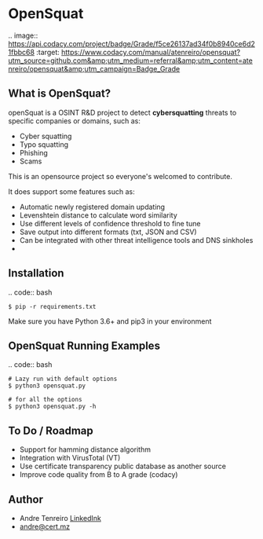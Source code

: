 OpenSquat
====

.. image:: https://api.codacy.com/project/badge/Grade/f5ce26137ad34f0b8940ce6d21fbbc68
   :target: https://www.codacy.com/manual/atenreiro/opensquat?utm_source=github.com&amp;utm_medium=referral&amp;utm_content=atenreiro/opensquat&amp;utm_campaign=Badge_Grade


What is OpenSquat?
-------------

openSquat is a OSINT R&D project to detect **cybersquatting** threats to specific companies or domains, such as:

* Cyber squatting
* Typo squatting
* Phishing
* Scams

This is an opensource project so everyone's welcomed to contribute.


It does support some features such as:

* Automatic newly registered domain updating
* Levenshtein distance to calculate word similarity
* Use different levels of confidence threshold to fine tune
* Save output into different formats (txt, JSON and CSV)
* Can be integrated with other threat intelligence tools and DNS sinkholes
* 

Installation
------------

.. code:: bash

    $ pip -r requirements.txt

Make sure you have Python 3.6+ and pip3 in your environment


OpenSquat Running Examples
------------

.. code:: bash

    # Lazy run with default options
    $ python3 opensquat.py

    # for all the options
    $ python3 opensquat.py -h



To Do / Roadmap
-------------

* Support for hamming distance algorithm
* Integration with VirusTotal (VT)
* Use certificate transparency public database as another source
* Improve code quality from B to A grade (codacy)


Author
-------------
* Andre Tenreiro [LinkedInk](https://www.linkedin.com/in/andretenreiro/)
* andre@cert.mz


